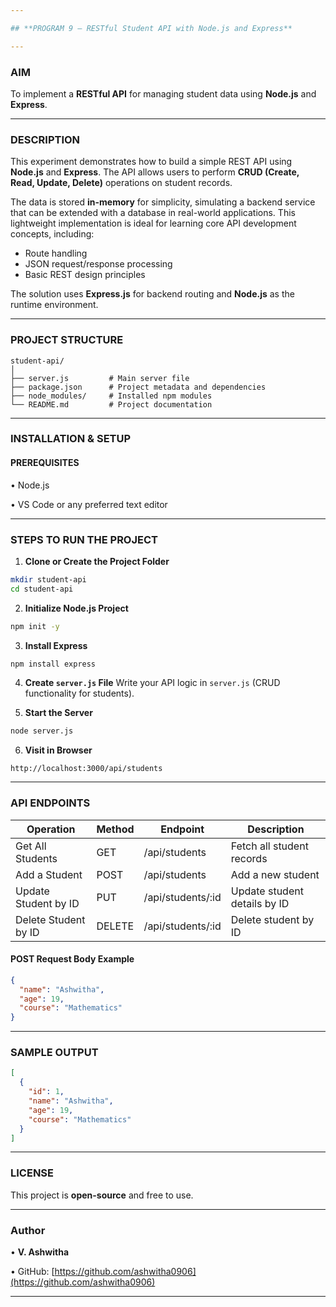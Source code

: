 ```yaml
---

## **PROGRAM 9 – RESTful Student API with Node.js and Express**

---
```


### **AIM**

To implement a **RESTful API** for managing student data using **Node.js** and **Express**.

---

### **DESCRIPTION**

This experiment demonstrates how to build a simple REST API using **Node.js** and **Express**. The API allows users to perform **CRUD (Create, Read, Update, Delete)** operations on student records.

The data is stored **in-memory** for simplicity, simulating a backend service that can be extended with a database in real-world applications. This lightweight implementation is ideal for learning core API development concepts, including:

* Route handling
* JSON request/response processing
* Basic REST design principles

The solution uses **Express.js** for backend routing and **Node.js** as the runtime environment.

---

### **PROJECT STRUCTURE**

```
student-api/
│
├── server.js         # Main server file
├── package.json      # Project metadata and dependencies
├── node_modules/     # Installed npm modules
└── README.md         # Project documentation
```

---

### **INSTALLATION & SETUP**

#### **PREREQUISITES**

• Node.js

• VS Code or any preferred text editor

---

### **STEPS TO RUN THE PROJECT**

1. **Clone or Create the Project Folder**

```bash
mkdir student-api  
cd student-api
```

2. **Initialize Node.js Project**

```bash
npm init -y
```

3. **Install Express**

```bash
npm install express
```

4. **Create `server.js` File**
   Write your API logic in `server.js` (CRUD functionality for students).

5. **Start the Server**

```bash
node server.js
```

6. **Visit in Browser**

```
http://localhost:3000/api/students
```

---

### **API ENDPOINTS**

| Operation            | Method | Endpoint           | Description                  |
| -------------------- | ------ | ------------------ | ---------------------------- |
| Get All Students     | GET    | /api/students      | Fetch all student records    |
| Add a Student        | POST   | /api/students      | Add a new student            |
| Update Student by ID | PUT    | /api/students/\:id | Update student details by ID |
| Delete Student by ID | DELETE | /api/students/\:id | Delete student by ID         |

#### **POST Request Body Example**

```json
{
  "name": "Ashwitha",
  "age": 19,
  "course": "Mathematics"
}
```

---

### **SAMPLE OUTPUT**

```json
[
  {
    "id": 1,
    "name": "Ashwitha",
    "age": 19,
    "course": "Mathematics"
  }
]
```

---

### **LICENSE**

This project is **open-source** and free to use.

---

### **Author**

• **V. Ashwitha**

• GitHub: [https://github.com/ashwitha0906](https://github.com/ashwitha0906)

---
